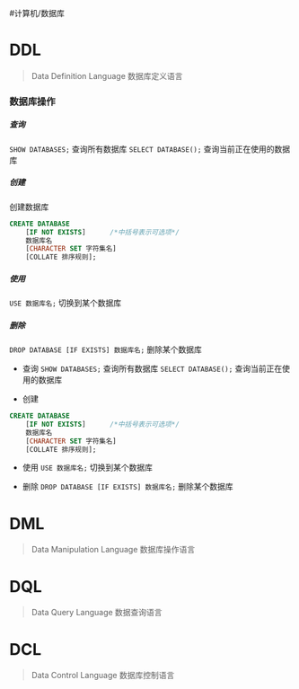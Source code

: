 #计算机/数据库
# DDL
>Data Definition Language 数据库定义语言
### 数据库操作
##### 查询
`SHOW DATABASES;`  查询所有数据库
`SELECT DATABASE();`  查询当前正在使用的数据库
##### 创建
创建数据库
```sql
CREATE DATABASE  
    [IF NOT EXISTS]      /*中括号表示可选项*/
    数据库名  
    [CHARACTER SET 字符集名]
    [COLLATE 排序规则];
```
##### 使用
`USE 数据库名;`  切换到某个数据库
##### 删除
`DROP DATABASE [IF EXISTS] 数据库名;`  删除某个数据库


- 查询
`SHOW DATABASES;`  查询所有数据库
`SELECT DATABASE();`  查询当前正在使用的数据库

- 创建
```sql
CREATE DATABASE  
    [IF NOT EXISTS]      /*中括号表示可选项*/
    数据库名  
    [CHARACTER SET 字符集名]
    [COLLATE 排序规则];
```

- 使用
`USE 数据库名;`  切换到某个数据库

- 删除
`DROP DATABASE [IF EXISTS] 数据库名;`  删除某个数据库

# DML
>Data Manipulation Language 数据库操作语言

# DQL
>Data Query Language 数据查询语言



# DCL
>Data Control Language 数据库控制语言




